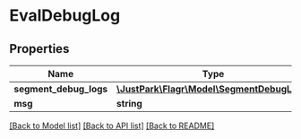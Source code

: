 # EvalDebugLog

## Properties
Name | Type | Description | Notes
------------ | ------------- | ------------- | -------------
**segment_debug_logs** | [**\JustPark\Flagr\Model\SegmentDebugLog[]**](SegmentDebugLog.md) |  | [optional] 
**msg** | **string** |  | [optional] 

[[Back to Model list]](../README.md#documentation-for-models) [[Back to API list]](../README.md#documentation-for-api-endpoints) [[Back to README]](../README.md)


